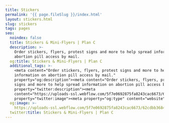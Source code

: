 ```yaml
---
title: Stickers
permalink: '{{ page.fileSlug }}/index.html'
layout: stickers.html
slug: stickers
tags: pages
seo:
  noindex: false
  title: Stickers & Mini-Flyers | Plan C
  description: >-
    Order stickers, flyers, protest signs and more to help spread information on
    abortion pill access by mail.
  og:title: Stickers & Mini-Flyers | Plan C
  additional_tags: >-
    <meta content="Order stickers, flyers, protest signs and more to help spread
    information on abortion pill access by mail."
    property="og:description"><meta content="Order stickers, flyers, protest
    signs and more to help spread information on abortion pill access by mail."
    property="twitter:description"><meta
    content="https://uploads-ssl.webflow.com/5f7e0692875fa8243cac6673/62cdbb36841ce363670f2329_social-share-tiny.png"
    property="twitter:image"><meta property="og:type" content="website">
  og:image: >-
    https://uploads-ssl.webflow.com/5f7e0692875fa8243cac6673/62cdbb36841ce363670f2329_social-share-tiny.png
  twitter:title: Stickers & Mini-Flyers | Plan C
---
```



